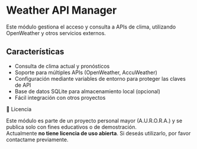 # Weather API Manager

Este módulo gestiona el acceso y consulta a APIs de clima, utilizando OpenWeather y otros servicios externos.

## Características

- Consulta de clima actual y pronósticos
- Soporte para múltiples APIs (OpenWeather, AccuWeather)
- Configuración mediante variables de entorno para proteger las claves de API
- Base de datos SQLite para almacenamiento local (opcional)
- Fácil integración con otros proyectos

📄 Licencia

Este módulo es parte de un proyecto personal mayor (A.U.R.O.R.A.) y se publica solo con fines educativos o de demostración.  
Actualmente **no tiene licencia de uso abierta**. Si deseás utilizarlo, por favor contactame previamente.
